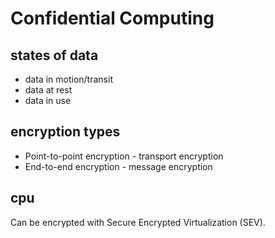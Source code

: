 # Confidential Computing

## states of data

- data in motion/transit
- data at rest
- data in use

## encryption types

- Point-to-point encryption - transport encryption
- End-to-end encryption - message encryption

## cpu

Can be encrypted with Secure Encrypted Virtualization (SEV).
